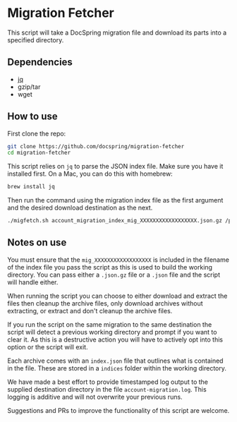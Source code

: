 # Migration Fetcher

This script will take a DocSpring migration file and download its parts into a specified directory.

## Dependencies

- [jq](https://jqlang.github.io/jq/)
- gzip/tar
- wget

## How to use

First clone the repo:

```sh
git clone https://github.com/docspring/migration-fetcher
cd migration-fetcher
```

This script relies on `jq` to parse the JSON index file. Make sure you have it installed first. On a Mac, you can do this with homebrew:

```sh
brew install jq
```

Then run the command using the migration index file as the first argument and the desired download destination as the next.

```sh
./migfetch.sh account_migration_index_mig_XXXXXXXXXXXXXXXXXX.json.gz /path/to/destination
```

## Notes on use

You must ensure that the `mig_XXXXXXXXXXXXXXXXXX` is included in the filename of the index file you pass the script as this is used to build the working directory. You can pass either a `.json.gz` file or a `.json` file and the script will handle either.

When running the script you can choose to either download and extract the files then cleanup the archive files, only download archives without extracting, or extract and don't cleanup the archive files.

If you run the script on the same migration to the same destination the script will detect a previous working directory and prompt if you want to clear it. As this is a destructive action you will have to actively opt into this option or the script will exit.

Each archive comes with an `index.json` file that outlines what is contained in the file. These are stored in a `indices` folder within the working directory.

We have made a best effort to provide timestamped log output to the supplied destination directory in the file `account-migration.log`. This logging is additive and will not overwrite your previous runs.

Suggestions and PRs to improve the functionality of this script are welcome.
